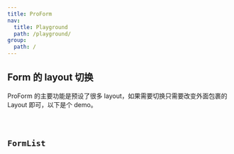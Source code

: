 ```yaml
---
title: ProForm
nav:
  title: Playground
  path: /playground/
group:
  path: /
---
```


## Form 的 layout 切换

ProForm 的主要功能是预设了很多 layout，如果需要切换只需要改变外面包裹的 Layout 即可，以下是个 demo。

<code src="../../packages/form/src/demos/layout-change.tsx">

## FormList

<code src="../../packages/form/src/components/Group/demos/customize.tsx" title="ProForm.List" />
